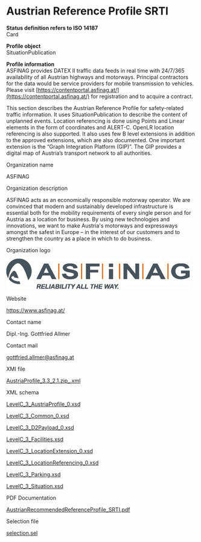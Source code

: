 # Austrian Reference Profile SRTI

**Status definition refers to ISO 14187**<br>
Card

**Profile object**<br>
SituationPublication

**Profile information**<br>
ASFINAG provides DATEX II traffic data feeds in real time with 24/7/365 availability of all Austrian highways and motorways. Principal contractors for the data would be service providers for mobile transmission to vehicles. Please visit [https://contentportal.asfinag.at/](https://contentportal.asfinag.at/) for registration and to acquire a contract.

This section describes the Austrian Reference Profile for safety-related traffic information. It uses SituationPublication to describe the content of unplanned events. Location referencing is done using Points and Linear elements in the form of coordinates and ALERT-C. OpenLR location referencing is also supported. It also uses few B level extensions in addition to the approved extensions, which are also documented. One important extension is the “Graph Integration Platform (GIP)”. The GIP provides a digital map of Austria’s transport network to all authorities.

Organization name

ASFINAG

Organization description

ASFINAG acts as an economically responsible motorway operator. We are convinced that modern and sustainably developed infrastructure is essential both for the mobility requirements of every single person and for Austria as a location for business. By using new technologies and innovations, we want to make Austria's motorways and expressways amongst the safest in Europe – in the interest of our customers and to strengthen the country as a place in which to do business.

Organization logo

![](ASFINAG.4c_claim_EN_0_1.jpg)

Website

https://www.asfinag.at/

Contact name

Dipl.-Ing. Gottfried Allmer

Contact mail

gottfried.allmer@asfinag.at

XMI file

[AustriaProfile\_3.3\_2.1.zip\_.xml](model/AustriaProfile_3.3_2.1.zip_.xml)

XML schema

[LevelC\_3\_AustriaProfile\_0.xsd](schema/LevelC_3_AustriaProfile_0.xsd)

[LevelC\_3\_Common\_0.xsd](schema/LevelC_3_Common_0.xsd)

[LevelC\_3\_D2Payload\_0.xsd](schema/LevelC_3_D2Payload_0.xsd)

[LevelC\_3\_Facilities.xsd](schema/LevelC_3_Facilities.xsd)

[LevelC\_3\_LocationExtension\_0.xsd](schema/LevelC_3_LocationExtension_0.xsd)

[LevelC\_3\_LocationReferencing\_0.xsd](schema/LevelC_3_LocationReferencing_0.xsd)

[LevelC\_3\_Parking.xsd](schema/LevelC_3_Parking.xsd)

[LevelC\_3\_Situation.xsd](schema/LevelC_3_Situation.xsd)

PDF Documentation

[AustrianRecommendedReferenceProfile\_SRTI.pdf](doc/AustrianRecommendedReferenceProfile_SRTI.pdf)

Selection file

[selection.sel](model/documentation/selection.sel)
